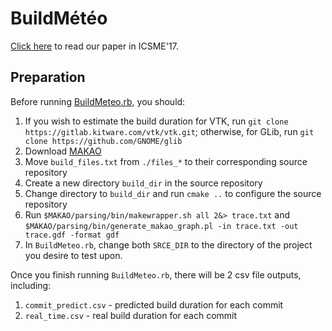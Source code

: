 # BuildMétéo

[Click here](../blob/master/cao2017icsme.pdf) to read our paper in ICSME'17.

## Preparation

Before running [BuildMeteo.rb](../blob/master/BuildMeteo.rb), you should:

  1. If you wish to estimate the build duration for VTK, run `git clone https://gitlab.kitware.com/vtk/vtk.git`; otherwise, for GLib, run `git clone https://github.com/GNOME/glib`
  2. Download [MAKAO](http://mcis.polymtl.ca/makao.html)
  3. Move `build_files.txt` from `./files_*` to their corresponding source repository
  4. Create a new directory `build_dir` in the source repository
  5. Change directory to `build_dir` and run `cmake ..` to configure the source repository
  6. Run `$MAKAO/parsing/bin/makewrapper.sh all 2&> trace.txt` and `$MAKAO/parsing/bin/generate_makao_graph.pl -in trace.txt -out trace.gdf -format gdf`
  7. In `BuildMeteo.rb`, change both `SRCE_DIR` to the directory of the project you desire to test upon.

Once you finish running `BuildMeteo.rb`, there will be 2 csv file outputs, including:

  1. `commit_predict.csv` - predicted build duration for each commit
  2. `real_time.csv` - real build duration for each commit